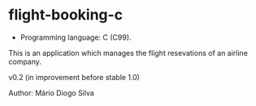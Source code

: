 flight-booking-c
================

- Programming language: C (C99).

This is an application which manages the flight resevations of an airline company.

v0.2 (in improvement before stable 1.0)

Author: Mário Diogo Silva


